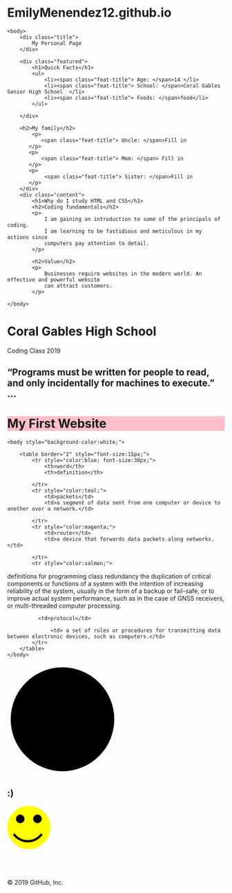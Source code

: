 # EmilyMenendez12.github.io
</head>

	<body>
	    <div class="title">
	        My Personal Page
	    </div>

	    <div class="featured">
	        <h1>Quick Facts</h1>
	        <ul>
	            <li><span class="feat-title"> Age: </span>14 </li>
	            <li><span class="feat-title"> School: </span>Coral Gables Senior High School  </li>
	            <li><span class="feat-title"> Foods: </span>food</li>
	        </ul>

	    </div>

	    <h2>My family</h2>
	        <p>
	           <span class="feat-title"> Uncle: </span>Fill in
	       </p>
	       <p>
	           <span class="feat-title"> Mom: </span> Fill in
	       </p>
	       <p>
	            <span class="feat-title"> Sister: </span>Fill in
	       </p>       
	    </div>
	    <div class="content">
	        <h1>Why do I study HTML and CSS</h1>
	        <h2>Coding fundamentals</h2>
	        <p>
	            I am gaining an introduction to some of the principals of coding. 
	            I am learning to be fastidious and meticulous in my actions since 
	            computers pay attention to detail.
	        </p>

	        <h2>Value</h2>
	        <p>
	            Businesses require websites in the modern world. An effective and powerful website 
	            can attract customers. 
	        </p>

	</body>
</html>


<!DOCTYPE html>
  <html>
    <head>
<title>Emily's website</title>
</head>
<body>
  <h1>Coral Gables High School</h1>
<p>Coding Class 2019</p>

</body>
</html>
<h2> “Programs must be written for people to read, and only incidentally for machines to execute.” ...</h2> 
<h1 style="background-color:pink;">My First Website</h1>
 </th>  
<head>
        <title>
            Address Book
        </title>
    </head>

    <body style="background-color:white;">

        <table border="2" style="font-size:15px;">
            <tr style="color:blue; font-size:30px;">
                <th>word</th>
                <th>definition</th>

            </tr>
            <tr style="color:teal;">
                <td>packets</td>
                <td>a segment of data sent from one computer or device to another over a network.</td>

            </tr>
            <tr style="color:magenta;">
                <td>router</td>
                <td>a device that forwards data packets along networks.</td>

            </tr>
            <tr style="color:salmon;">
definitions for programming class
                <td>redundancy</td>
                <td> the duplication of critical components or functions of a system with the intention of increasing reliability of the system, usually in the form of a backup or fail-safe, or to improve actual system performance, such as in the case of GNSS receivers, or multi-threaded computer processing.</td>
          </tr>
          <tr
 style="color:purple;">        

              <td>protocol</td>

                  <td> a set of rules or procedures for transmitting data between electronic devices, such as computers.</td>
            </tr>
        </table>
    </body>

 <!DOCTYPE html> 
<html>
  <body> 
    <svg class="smiley"width="256"height="256"viewBox="0 0 256 256">
  </body>
</html>
<circle class="face" cx="128" cy="128" r="120"/>
 <circle class="left eye" cx="100" cy="104" r="12"/>
<circle class="right eye" cx="156" cy="104" r="12"/> 
<path class="mouth" d="M100,160 Q128,190 156,160"/> 
 </svg>

<!DOCTYPE html>
<html lang="en">
<head>
	<title>Smiley face</title>
	<meta http-equiv="Content-Type" content="text/html; charset=utf-8"/>
</head>
<body>
	<h2>:)</h2>
	<svg height="200" width="600" xmlns=http://www.w3.org/2000/svg>
		<circle id="yellowcircle" cx="50" cy="50" r="50" fill="yellow"/>
		<circle id="blackcircle" cx="30" cy="30" r="10" fill="black"/>
		<circle id="blackcircle" cx="70" cy="30" r="10" fill="black"/>
		<ellipse id="blackellipse" cx="50" cy="75" rx="20" ry="8" fill="black"/>
		<ellipse id="yellowellipse" cx="50" cy="73" rx="20" ry="8" fill="yellow"/>
		<g transform='translate(15,65)'>
			<path d="M0,0 A40,40 10 0,0 65,0" fill=none stroke=black stroke-width=5 />  
		</g>
	</svg>
</body>
</html>
© 2019 GitHub, Inc.
